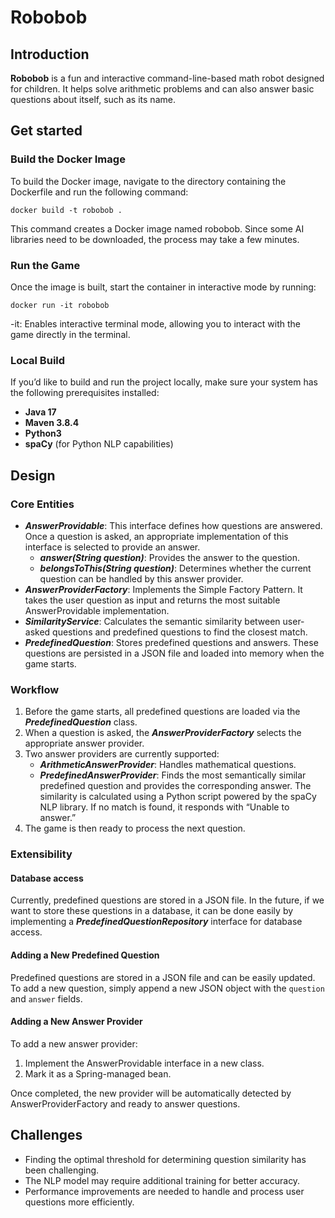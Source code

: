 # Robobob

## Introduction
**Robobob** is a fun and interactive command-line-based math robot designed for children. It helps solve arithmetic problems and can also answer basic questions about itself, such as its name.
## Get started
### Build the Docker Image
To build the Docker image, navigate to the directory containing the Dockerfile and run the following command:

    docker build -t robobob .

This command creates a Docker image named robobob. Since some AI libraries need to be downloaded, the process may take a few minutes.

### Run the Game
Once the image is built, start the container in interactive mode by running:

    docker run -it robobob

-it: Enables interactive terminal mode, allowing you to interact with the game directly in the terminal.

### Local Build
If you’d like to build and run the project locally, make sure your system has the following prerequisites installed:
- **Java 17**
- **Maven 3.8.4**
- **Python3**
- **spaCy** (for Python NLP capabilities)

## Design
### Core Entities
- ***AnswerProvidable***: This interface defines how questions are answered. Once a question is asked, an appropriate implementation of this interface is selected to provide an answer.
  - ***answer(String question)***: Provides the answer to the question.
  - ***belongsToThis(String question)***: Determines whether the current question can be handled by this answer provider.
- ***AnswerProviderFactory***: Implements the Simple Factory Pattern. It takes the user question as input and returns the most suitable AnswerProvidable implementation.
- ***SimilarityService***: Calculates the semantic similarity between user-asked questions and predefined questions to find the closest match.
- ***PredefinedQuestion***: Stores predefined questions and answers. These questions are persisted in a JSON file and loaded into memory when the game starts.

### Workflow
1. Before the game starts, all predefined questions are loaded via the ***PredefinedQuestion*** class.
2. When a question is asked, the ***AnswerProviderFactory*** selects the appropriate answer provider.
3. Two answer providers are currently supported:
   - ***ArithmeticAnswerProvider***: Handles mathematical questions.
   - ***PredefinedAnswerProvider***: Finds the most semantically similar predefined question and provides the corresponding answer. The similarity is calculated using a Python script powered by the spaCy NLP library. If no match is found, it responds with “Unable to answer.”
4. The game is then ready to process the next question.

### Extensibility
#### Database access
Currently, predefined questions are stored in a JSON file. In the future, if we want to store these questions in a database, it can be done easily by implementing a ***PredefinedQuestionRepository*** interface for database access.
#### Adding a New Predefined Question
Predefined questions are stored in a JSON file and can be easily updated. To add a new question, simply append a new JSON object with the `question` and `answer` fields.
#### Adding a New Answer Provider
To add a new answer provider:
1. Implement the AnswerProvidable interface in a new class.
2. Mark it as a Spring-managed bean. 

Once completed, the new provider will be automatically detected by AnswerProviderFactory and ready to answer questions.

## Challenges
- Finding the optimal threshold for determining question similarity has been challenging.
- The NLP model may require additional training for better accuracy.
- Performance improvements are needed to handle and process user questions more efficiently.



    